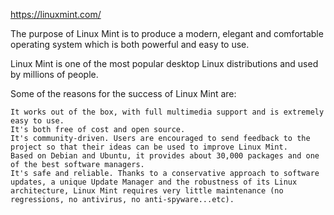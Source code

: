 https://linuxmint.com/

The purpose of Linux Mint is to produce a modern, elegant and comfortable operating system which is both powerful and easy to use.

Linux Mint is one of the most popular desktop Linux distributions and used by millions of people.

Some of the reasons for the success of Linux Mint are:

    It works out of the box, with full multimedia support and is extremely easy to use.
    It's both free of cost and open source.
    It's community-driven. Users are encouraged to send feedback to the project so that their ideas can be used to improve Linux Mint.
    Based on Debian and Ubuntu, it provides about 30,000 packages and one of the best software managers.
    It's safe and reliable. Thanks to a conservative approach to software updates, a unique Update Manager and the robustness of its Linux architecture, Linux Mint requires very little maintenance (no regressions, no antivirus, no anti-spyware...etc).
